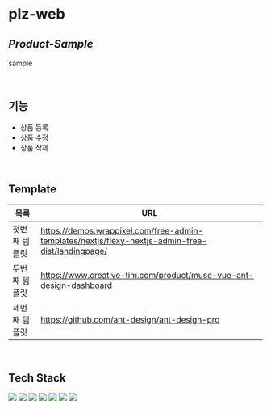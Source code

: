 # plz-web

## _Product-Sample_

sample

<br>

## 기능

- 상품 등록
- 상품 수정
- 상품 삭제

<br>

## Template

| 목록          | URL                                                                                               |
| ------------- | ------------------------------------------------------------------------------------------------- |
| 첫번째 템플릿 | https://demos.wrappixel.com/free-admin-templates/nextjs/flexy-nextjs-admin-free-dist/landingpage/ |
| 두번째 템플릿 | https://www.creative-tim.com/product/muse-vue-ant-design-dashboard                                |
| 세번째 템플릿 | https://github.com/ant-design/ant-design-pro                                                      |

<br>

## Tech Stack

<img src="https://img.shields.io/badge/React-61DAFB?style=flat-square&logo=React&logoColor=white"/>
<img src="https://img.shields.io/badge/Next.js-000000?style=flat-square&logo=Next.js&logoColor=white"/>

<img src="https://img.shields.io/badge/Redux-764ABC?style=flat-square&logo=Redux&logoColor=white"/>
<img src="https://img.shields.io/badge/Redux_Saga-999999?style=flat-square&logo=Redux-saga&logoColor=white"/>
<img src="https://img.shields.io/badge/Redux_Query-FF4154?style=flat-square&logo=React-Query&logoColor=white"/>

<img src="https://img.shields.io/badge/MUI-007FFF?style=flat-square&logo=MUI&logoColor=white"/>
<img src="https://img.shields.io/badge/Styled_Components-DB7093?style=flat-square&logo=styled-components&logoColor=white"/>

<br>
